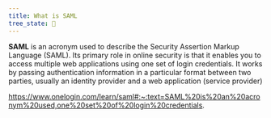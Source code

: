 ```yaml
---
title: What is SAML
tree_state: 🌱
---
```


**SAML** is an acronym used to describe the Security Assertion Markup Language (SAML). Its primary role in online security is that it enables you to access multiple web applications using one set of login credentials. It works by passing authentication information in a particular format between two parties, usually an identity provider and a web application (service provider)

https://www.onelogin.com/learn/saml#:~:text=SAML%20is%20an%20acronym%20used,one%20set%20of%20login%20credentials.